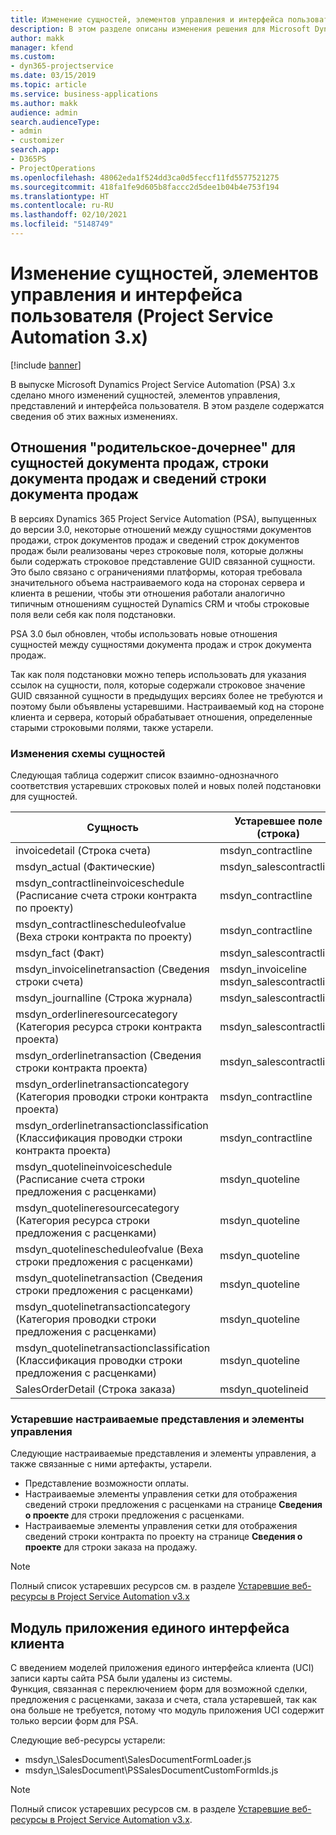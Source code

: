 ```yaml
---
title: Изменение сущностей, элементов управления и интерфейса пользователя (Project Service Automation 3.x)
description: В этом разделе описаны изменения решения для Microsoft Dynamics Project Service Automation 3.x.
author: makk
manager: kfend
ms.custom:
- dyn365-projectservice
ms.date: 03/15/2019
ms.topic: article
ms.service: business-applications
ms.author: makk
audience: admin
search.audienceType:
- admin
- customizer
search.app:
- D365PS
- ProjectOperations
ms.openlocfilehash: 48062eda1f524dd3ca0d5feccf11fd5577521275
ms.sourcegitcommit: 418fa1fe9d605b8faccc2d5dee1b04b4e753f194
ms.translationtype: HT
ms.contentlocale: ru-RU
ms.lasthandoff: 02/10/2021
ms.locfileid: "5148749"
---
```

# <a name="entity-control-and-user-interface-changes-project-service-automation-3x"></a>Изменение сущностей, элементов управления и интерфейса пользователя (Project Service Automation 3.x)

[!include [banner](../../includes/psa-now-project-operations.md)]


В выпуске Microsoft Dynamics Project Service Automation (PSA) 3.x сделано много изменений сущностей, элементов управления, представлений и интерфейса пользователя. В этом разделе содержатся сведения об этих важных изменениях.

## <a name="parent-child-relationships-for-sales-document-sales-document-line-sales-document-line-detail-entities"></a>Отношения "родительское-дочернее" для сущностей документа продаж, строки документа продаж и сведений строки документа продаж
В версиях Dynamics 365 Project Service Automation (PSA), выпущенных до версии 3.0, некоторые отношений между сущностями документов продажи, строк документов продаж и сведений строк документов продаж были реализованы через строковые поля, которые должны были содержать строковое представление GUID связанной сущности. Это было связано с ограничениями платформы, которая требовала значительного объема настраиваемого кода на сторонах сервера и клиента в решении, чтобы эти отношения работали аналогично типичным отношениям сущностей Dynamics CRM и чтобы строковые поля вели себя как поля подстановки.

PSA 3.0 был обновлен, чтобы использовать новые отношения сущностей между сущностями документа продаж и строк документа продаж.

Так как поля подстановки можно теперь использовать для указания ссылок на сущности, поля, которые содержали строковое значение GUID связанной сущности в предыдущих версиях более не требуются и поэтому были объявлены устаревшими. Настраиваемый код на стороне клиента и сервера, который обрабатывает отношения, определенные старыми строковыми полями, также устарели.

### <a name="entity-schema-changes"></a>Изменения схемы сущностей
Следующая таблица содержит список взаимно-однозначного соответствия устаревших строковых полей и новых полей подстановки для сущностей. 

 Сущность |   Устаревшее поле (строка) | Новое поле (подстановка)
--- | --- | ---
invoicedetail (Строка счета) |  msdyn_contractline |    msdyn_contractlineid
msdyn_actual (Фактические) | msdyn_salescontractline |   msdyn_salescontractlineid
msdyn_contractlineinvoiceschedule (Расписание счета строки контракта по проекту) |    msdyn_contractline |    msdyn_contractlineid
msdyn_contractlinescheduleofvalue (Веха строки контракта по проекту) |   msdyn_contractline |    msdyn_contractlineid
msdyn_fact (Факт) | msdyn_salescontractline |   msdyn_salescontractlineid
msdyn_invoicelinetransaction (Сведения строки счета) | msdyn_invoiceline <br> msdyn_salescontractline | msdyn_invoicelineid <br> msdyn_salescontractlineid
msdyn_journalline (Строка журнала) |  msdyn_salescontractline |   msdyn_salescontractlineid
msdyn_orderlineresourcecategory (Категория ресурса строки контракта проекта) | msdyn_salescontractline |   msdyn_contractlineid
msdyn_orderlinetransaction (Сведения строки контракта проекта) | msdyn_salescontractline |   msdyn_salescontractlineid
msdyn_orderlinetransactioncategory (Категория проводки строки контракта проекта) |   msdyn_contractline |    msdyn_contractlineid
msdyn_orderlinetransactionclassification (Классификация проводки строки контракта проекта) |   msdyn_contractline |    msdyn_contractlineid
msdyn_quotelineinvoiceschedule (Расписание счета строки предложения с расценками) |  msdyn_quoteline |   msdyn_quotelineid
msdyn_quotelineresourcecategory (Категория ресурса строки предложения с расценками) |    msdyn_quoteline |   msdyn_quotelineid
msdyn_quotelinescheduleofvalue (Веха строки предложения с расценками) | msdyn_quoteline |   msdyn_quotelineid
msdyn_quotelinetransaction (Сведения строки предложения с расценками) |    msdyn_quoteline |   msdyn_quotelineid
msdyn_quotelinetransactioncategory (Категория проводки строки предложения с расценками) |  msdyn_quoteline |   msdyn_quotelineid
msdyn_quotelinetransactionclassification (Классификация проводки строки предложения с расценками) |  msdyn_quoteline |   msdyn_quotelineid
SalesOrderDetail (Строка заказа) | msdyn_quotelineid | msdyn_quoteline 

### <a name="deprecated-custom-views-and-controls"></a>Устаревшие настраиваемые представления и элементы управления
Следующие настраиваемые представления и элементы управления, а также связанные с ними артефакты, устарели.

- Представление возможности оплаты.
- Настраиваемые элементы управления сетки для отображения сведений строки предложения с расценками на странице **Сведения о проекте** для строки предложения с расценками.
- Настраиваемые элементы управления сетки для отображения сведений строки контракта по проекту на странице **Сведения о проекте** для строки заказа на продажу.

> [!NOTE]
> Полный список устаревших ресурсов см. в разделе [Устаревшие веб-ресурсы в Project Service Automation v3.x](../developer-guides/web-resources-deprecated-v3.x.md)

## <a name="unified-client-interface-app-module"></a>Модуль приложения единого интерфейса клиента
С введением моделей приложения единого интерфейса клиента (UCI) записи карты сайта PSA были удалены из системы.  
Функция, связанная с переключением форм для возможной сделки, предложения с расценками, заказа и счета, стала устаревшей, так как она больше не требуется, потому что модуль приложения UCI содержит только версии форм для PSA.  

Следующие веб-ресурсы устарели:

- msdyn_\SalesDocument\SalesDocumentFormLoader.js
- msdyn_\SalesDocument\PSSalesDocumentCustomFormIds.js

> [!NOTE]
> Полный список устаревших ресурсов см. в разделе [Устаревшие веб-ресурсы в Project Service Automation v3.x](../developer-guides/web-resources-deprecated-v3.x.md).


